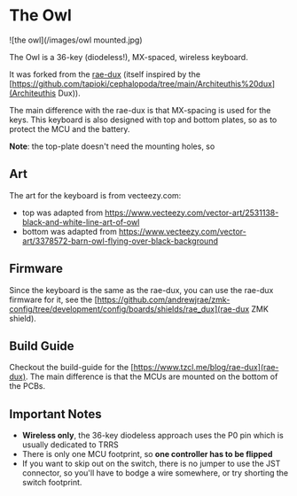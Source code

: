# The Owl

![the owl](/images/owl mounted.jpg)

The Owl is a 36-key (diodeless!), MX-spaced, wireless keyboard.

It was forked from the [rae-dux](https://github.com/andrewjrae/rae-dux) (itself inspired by the [https://github.com/tapioki/cephalopoda/tree/main/Architeuthis%20dux](Architeuthis Dux)).

The main difference with the rae-dux is that MX-spacing is used for the keys. This keyboard is also designed with top and bottom plates, so as to protect the MCU and the battery.

**Note**: the top-plate doesn't need the mounting holes, so 

## Art

The art for the keyboard is from vecteezy.com:
 - top was adapted from https://www.vecteezy.com/vector-art/2531138-black-and-white-line-art-of-owl
 - bottom was adapted from https://www.vecteezy.com/vector-art/3378572-barn-owl-flying-over-black-background

## Firmware

Since the keyboard is the same as the rae-dux, you can use the rae-dux firmware for it, see the [https://github.com/andrewjrae/zmk-config/tree/development/config/boards/shields/rae_dux](rae-dux ZMK shield).

## Build Guide

Checkout the build-guide for the [https://www.tzcl.me/blog/rae-dux](rae-dux). The main difference is that the MCUs are mounted on the bottom of the PCBs.

## Important Notes
- **Wireless only**, the 36-key diodeless approach uses the P0 pin which is usually dedicated to TRRS
- There is only one MCU footprint, so **one controller has to be flipped**
- If you want to skip out on the switch, there is no jumper to use the JST
  connector, so you'll have to bodge a wire somewhere, or try shorting the
  switch footprint.
